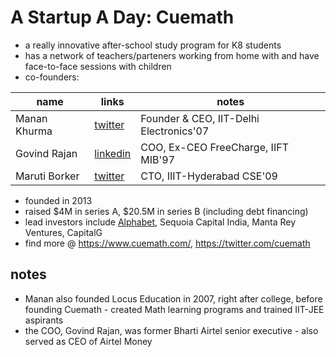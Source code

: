 # A Startup A Day: Cuemath

- a really innovative after-school study program for K8 students
- has a network of teachers/parteners working from home with and have face-to-face sessions with children
- co-founders: 

| name|links|notes| 
|---|---|---|
| Manan Khurma | [twitter](https://twitter.com/manankhurma)  | Founder & CEO, IIT-Delhi Electronics'07 |
| Govind Rajan | [linkedin](https://www.linkedin.com/in/govind-rajan-b8b1799/?originalSubdomain=in)  | COO, Ex-CEO FreeCharge, IIFT MIB'97  | 
| Maruti Borker | [twitter](https://twitter.com/marutib?lang=en)  | CTO, IIIT-Hyderabad CSE'09  |

- founded in 2013
- raised $4M in series A, $20.5M in series B (including debt financing)
- lead investors include [Alphabet](https://www.crunchbase.com/organization/alphabet), Sequoia Capital India, Manta Rey Ventures, CapitalG
- find more @ https://www.cuemath.com/, https://twitter.com/cuemath

## notes
- Manan also founded Locus Education in 2007, right after college, before founding Cuemath - created Math learning programs and trained IIT-JEE aspirants
- the COO, Govind Rajan, was former Bharti Airtel senior executive - also served as CEO of Airtel Money

